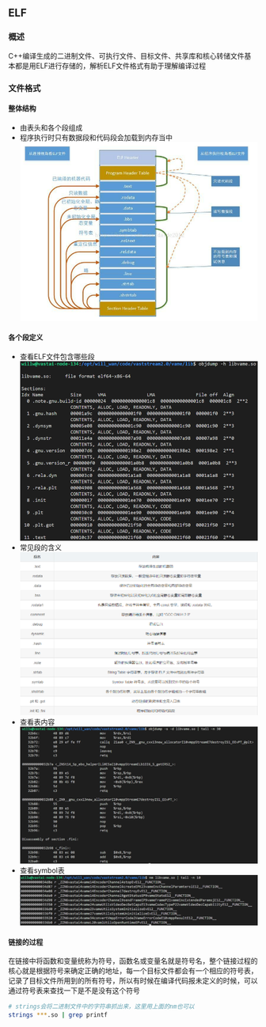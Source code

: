## ELF
### 概述
C++编译生成的二进制文件、可执行文件、目标文件、共享库和核心转储文件基本都是用ELF进行存储的，解析ELF文件格式有助于理解编译过程  
### 文件格式
#### 整体结构 
* 由表头和各个段组成 
* 程序执行时只有数据段和代码段会加载到内存当中
![](images/ELF_struct.PNG)  
#### 各个段定义
* 查看ELF文件包含哪些段  
![](images/ELF_allsegments.PNG)  
* 常见段的含义  
![](images/ELF_segments_desc.PNG)  
* 查看表内容  
![](images/ELF_segments_content.PNG)  
* 查看symbol表  
![](images/ELF_symtab.PNG)  
#### 链接的过程
在链接中将函数和变量统称为符号，函数名或变量名就是符号名，整个链接过程的核心就是根据符号来确定正确的地址，每一个目标文件都会有一个相应的符号表，记录了目标文件所用到的所有符号，所以有时候在编译代码报未定义的时候，可以通过符号表来查找一下是不是没有这个符号
```bash
# strings会将二进制文件中的字符串抓出来，这里用上面的nm也可以
strings ***.so | grep printf
```
